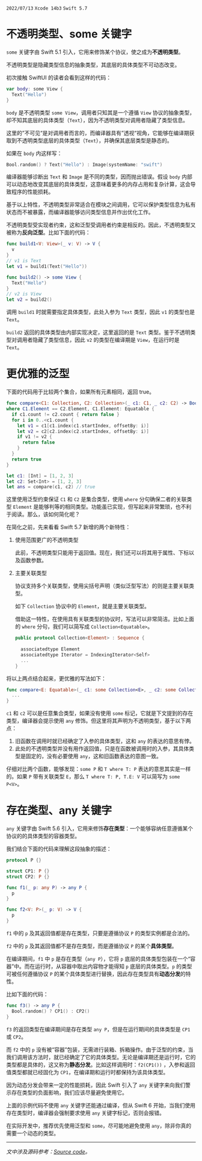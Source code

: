 <br>

`2022/07/13`  `Xcode 14b3`  `Swift 5.7`

# 不透明类型、some 关键字

`some` 关键字由 Swift 5.1 引入，它用来修饰某个协议，使之成为**不透明类型**。

不透明类型是隐藏类型信息的抽象类型，其底层的具体类型不可动态改变。

初次接触 SwiftUI 的读者会看到这样的代码：

```swift
var body: some View {
  Text("Hello")
}
```

`body` 是不透明类型 `some View`，调用者只知其是一个遵循 `View` 协议的抽象类型，却不知其底层的具体类型（`Text`），因为不透明类型对调用者隐藏了类型信息。

这里的”不可见“是对调用者而言的，而编译器具有”透视“视角，它能够在编译期获取到不透明类型底层的具体类型（`Text`），并确保其底层类型是静态的。

如果在 `body` 内这样写：

```swift
Bool.random() ? Text("Hello") : Image(systemName: "swift")
```

编译器能够诊断出 `Text` 和 `Image` 是不同的类型，因而抛出错误。假设 `body` 内部可以动态地改变其底层的具体类型，这意味着更多的内存占用和复杂计算，这会导致程序的性能损耗。

基于以上特性，不透明类型非常适合在模块之间调用，它可以保护类型信息为私有状态而不被暴露，而编译器能够访问类型信息并作出优化工作。

不透明类型受实现者约束，这和泛型受调用者约束是相反的。因此，不透明类型又被称为**反向泛型**。比如下面的代码：

```swift
func build1<V: View>(_ v: V) -> V {
  v
}
// v1 is Text
let v1 = build1(Text("Hello"))

func build2() -> some View {
  Text("Hello")
}
// v2 is View
let v2 = build2()
```

调用 `build1` 时就需要指定具体类型，此处入参为 `Text` 类型，因此 `v1` 的类型也是 `Text`。

`build2` 返回的具体类型由内部实现决定，这里返回的是 `Text` 类型。鉴于不透明类型对调用者隐藏了类型信息，因此 `v2` 的类型在编译期是 `View`，在运行时是 `Text`。

# 更优雅的泛型

下面的代码用于比较两个集合，如果所有元素相同，返回 true。

```swift
func compare<C1: Collection, C2: Collection>(_ c1: C1, _ c2: C2) -> Bool
where C1.Element == C2.Element, C1.Element: Equatable {
  if c1.count != c2.count { return false }
  for i in 0..<c1.count {
    let v1 = c1[c1.index(c1.startIndex, offsetBy: i)]
    let v2 = c2[c2.index(c2.startIndex, offsetBy: i)]
    if v1 != v2 {
      return false
    }
  }
  return true
}

let c1: [Int] = [1, 2, 3]
let c2: Set<Int> = [1, 2, 3]
let ans = compare(c1, c2) // true
```

这里使用泛型约束保证 `C1` 和 `C2` 是集合类型，使用 `where` 分句确保二者的关联类型 `Element` 是能够判等的相同类型。功能虽已实现，但写起来非常繁琐，也不利于阅读。那么，该如何简化呢？

在简化之前，先来看看 Swift 5.7 新增的两个新特性：

1. 使用范围更广的不透明类型

   此前，不透明类型只能用于返回值。现在，我们还可以将其用于属性、下标以及函数参数。

2. 主要关联类型

   协议支持多个关联类型，使用尖括号声明（类似泛型写法）的则是主要关联类型。

   如下 `Collection` 协议中的 `Element`，就是主要关联类型。

   借助这一特性，在使用具有关联类型的协议时，写法可以非常简洁。比如上面的 `where` 分句，我们可以简写成 `Collection<Equatable>`。

   ```swift
   public protocol Collection<Element> : Sequence {
     
     associatedtype Element
     associatedtype Iterator = IndexingIterator<Self>
     ...
   }
   ```

将以上两点结合起来，更优雅的写法如下：

```swift
func compare<E: Equatable>(_ c1: some Collection<E>, _ c2: some Collection<E>) -> Bool {
  ...
}
```

`c1` 和 `c2` 可以是任意集合类型，如果没有使用 `some` 标记，它就是下文提到的存在类型，编译器会提示使用 `any` 修饰。但这里将其声明为不透明类型，基于以下两点：

1. 旧函数在调用时就已经确定了入参的具体类型，这和 `any` 的表达的意思有悖。
2. 此处的不透明类型并没有用作返回值，只是在函数被调用时的入参，其具体类型是固定的，没有必要使用 `any`，这和旧函数表达的意图一致。

仔细对比两个函数，能够发现：`some P` 和 `T where T: P` 表达的意思其实是一样的。如果 `P` 带有关联类型 `E`，那么 `T where T: P, T.E: V` 可以简写为 `some P<V>`。

# 存在类型、any 关键字

`any` 关键字由 Swift 5.6 引入，它用来修饰**存在类型**：一个能够容纳任意遵循某个协议的的具体类型的容器类型。

我们结合下面的代码来理解这段抽象的描述：

```swift
protocol P {}

struct CP1: P {}
struct CP2: P {}

func f1(_ p: any P) -> any P {
  p
}

func f2<V: P>(_ p: V) -> V {
  p
}
```

`f1` 中的 `p` 及其返回值都是存在类型，只要是遵循协议 `P` 的类型实例都是合法的。

`f2` 中的 `p` 及其返回值都不是存在类型，而是遵循协议 `P` 的某个**具体类型**。

在编译期间，`f1` 中 `p` 是存在类型（`any P`），它将 `p` 底层的具体类型包装在一个“容器”中。而在运行时，从容器中取出内容物才能得知 `p` 底层的具体类型。`p` 的类型可被任何遵循协议 `P` 的某个具体类型进行替换，因此存在类型具有**动态分发**的特性。

比如下面的代码：

```swift
func f3() -> any P {
  Bool.random() ? CP1() : CP2()
}
```

`f3` 的返回类型在编译期间是存在类型 `any P`，但是在运行期间的具体类型是 `CP1` 或 `CP2`。

而 `f2` 中的 `p` 没有被“容器”包装，无需进行装箱、拆箱操作。由于泛型的约束，当我们调用该方法时，就已经确定了它的具体类型。无论是编译期还是运行时，它的类型都是具体的，这又称为**静态分发**。比如这样调用时：`f2(CP1())` ，入参和返回值类型都就已经固化为 `CP1`，在编译期和运行时都保持为该具体类型。

因为动态分发会带来一定的性能损耗，因此 Swift 引入了 `any` 关键字来向我们警示存在类型的负面影响，我们应该尽量避免使用它。

上面的示例代码不使用 `any` 关键字还能通过编译，但从 Swift 6 开始，当我们使用存在类型时，编译器会强制要求使用 `any` 关键字标记，否则会报错。

在实际开发中，推荐优先使用泛型和 `some`，尽可能地避免使用 `any`，除非你真的需要一个动态的类型。

------

*文中涉及源码参考：[Source code](https://github.com/zzzwco/resources/blob/main/Swift-language/any-some/main.swift)。*
